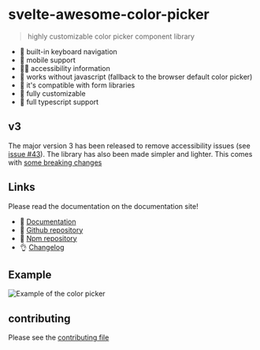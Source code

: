 # svelte-awesome-color-picker

> highly customizable color picker component library

- 🎹 built-in keyboard navigation
- 📱 mobile support
- 🤸‍♂️ accessibility information
- 🤯 works without javascript (fallback to the browser default color picker)
- 🏇 it's compatible with form libraries
- 🧩 fully customizable
- 🔨 full typescript support

## v3

The major version 3 has been released to remove accessibility issues (see [issue #43](https://github.com/Ennoriel/svelte-awesome-color-picker/issues/43)). The library has also been made simpler and lighter. This comes with [some breaking changes](https://svelte-awesome-color-picker.vercel.app/#update-from-v2-to-v3)

## Links

Please read the documentation on the documentation site!

- 🛫 [Documentation](https://svelte-awesome-color-picker.vercel.app/)
- 🌟 [Github repository](https://github.com/Ennoriel/svelte-awesome-color-picker)
- 🌴 [Npm repository](https://www.npmjs.com/package/svelte-awesome-color-picker)
- 👌 [Changelog](https://github.com/Ennoriel/svelte-awesome-color-picker/blob/master/CHANGELOG.md)

## Example

![Example of the color picker](https://svelte-awesome-color-picker.vercel.app/examples.png)

## contributing

Please see the [contributing file](https://github.com/Ennoriel/svelte-awesome-color-picker/blob/master/contributing.md)
